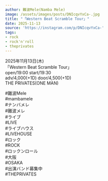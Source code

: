 ```yaml
---
author: 難波Mele(Namba Mele)
image: /assets/images/posts/DNIcqvYxCa-.jpg
title: "「Western Beat Scramble Tour」"
date: 2025-11-13
source: 'https://instagram.com/p/DNIcqvYxCa-'
tags:
- rock
- rock'n'roll
- theprivates
---
```

2025年11月13日(木)<br>
「Western Beat Scramble Tour」<br>
open/19:00 start/19:30<br>
adv/4,000(+1D) door/4,500(+1D)<br>
THE PRIVATES(ONE MAN)

#難波Mele<br>
#mambamele<br>
#ナンバメレ<br>
#難波メレ<br>
#ライブ<br>
#LIVE<br>
#ライブハウス<br>
#LIVEHOUSE<br>
#ロック<br>
#ROCK<br>
#ロックンロール<br>
#大阪<br>
#OSAKA<br>
#出演バンド募集中<br>
#THEPRIVATES